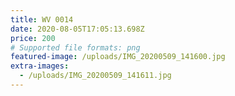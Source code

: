 ```yaml
---
title: WV 0014
date: 2020-08-05T17:05:13.698Z
price: 200
# Supported file formats: png
featured-image: /uploads/IMG_20200509_141600.jpg
extra-images:
  - /uploads/IMG_20200509_141611.jpg
---
```

